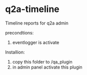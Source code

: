 # q2a-timeline
Timeline reports for q2a admin

precondtions:
1. eventlogger is activate

Installion:
1. copy this folder to /qa_plugin
2. in admin panel activate this plugin
